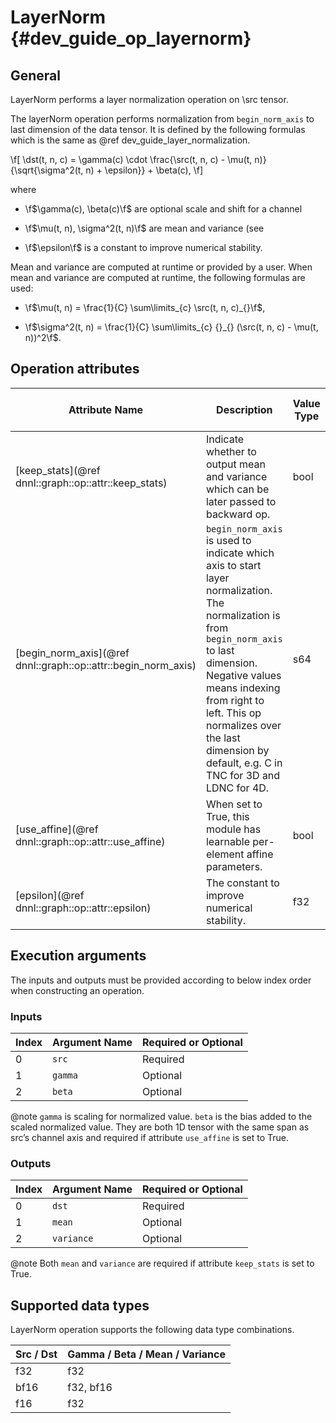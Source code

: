 # LayerNorm {#dev_guide_op_layernorm}

## General

LayerNorm performs a layer normalization operation on \src tensor.

The layerNorm operation performs normalization from `begin_norm_axis` to last
dimension of the data tensor. It is defined by the following formulas which is
the same as @ref dev_guide_layer_normalization.

\f[
    \dst(t, n, c) =
       \gamma(c) \cdot
       \frac{\src(t, n, c) - \mu(t, n)} {\sqrt{\sigma^2(t, n) + \epsilon}}
       + \beta(c),
\f]

where

- \f$\gamma(c), \beta(c)\f$ are optional scale and shift for a channel

- \f$\mu(t, n), \sigma^2(t, n)\f$ are mean and variance (see

- \f$\epsilon\f$ is a constant to improve numerical stability.

Mean and variance are computed at runtime or provided by a user. When mean and
variance are computed at runtime, the following formulas are used:

- \f$\mu(t, n) = \frac{1}{C} \sum\limits_{c} \src(t, n, c)_{}\f$,

- \f$\sigma^2(t, n) = \frac{1}{C} \sum\limits_{c} {}_{} (\src(t, n, c) - \mu(t, n))^2\f$.

## Operation attributes

Attribute Name | Description | Value Type |Supported Values | Required or Optional
-- | -- | --| --|--
[keep_stats](@ref dnnl::graph::op::attr::keep_stats) | Indicate whether to output mean and variance which can be later passed to backward op. |bool |`false`,`true` (default)  | Optional
[begin_norm_axis](@ref dnnl::graph::op::attr::begin_norm_axis) | `begin_norm_axis` is used to indicate which axis to start layer normalization. The normalization is from `begin_norm_axis` to last dimension. Negative values means indexing from right to left. This op normalizes over the last dimension by default, e.g. C in TNC for 3D and LDNC for 4D. |s64 |[-r,r-1],where r=rank(src). -1 is default  | Optional
[use_affine](@ref dnnl::graph::op::attr::use_affine) | When set to True, this module has learnable per-element affine parameters. |bool |`false`, `true` (default) | Optional
[epsilon](@ref dnnl::graph::op::attr::epsilon) | The constant to improve numerical stability. |f32 |Arbitrary positive f32 value, `1e-5`(default) | Optional

## Execution arguments

The inputs and outputs must be provided according to below index order when
constructing an operation.

### Inputs

Index | Argument Name | Required or Optional
----- | ------------- | --------------------
0     | `src`         | Required
1     | `gamma`       | Optional
2     | `beta`        | Optional

@note `gamma` is scaling for normalized value. `beta` is the bias added to
the scaled normalized value. They are both 1D tensor with the same span as src’s
channel axis and required if attribute `use_affine` is set to True.

### Outputs

Index | Argument Name | Required or Optional
----- | ------------- | --------------------
0     | `dst`         | Required
1     | `mean`        | Optional
2     | `variance`    | Optional

@note Both `mean` and `variance` are required if attribute `keep_stats` is set to
True.

## Supported data types

LayerNorm operation supports the following data type combinations.

Src / Dst | Gamma / Beta / Mean / Variance
--        |--
f32       | f32
bf16      | f32, bf16
f16       | f32
